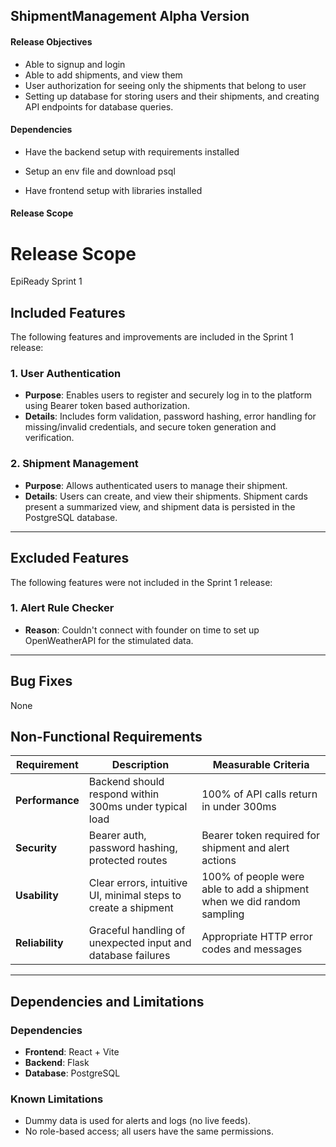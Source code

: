 ## ShipmentManagement Alpha Version

#### Release Objectives

- Able to signup and login
- Able to add shipments, and view them
- User authorization for seeing only the shipments that belong to user
- Setting up database for storing users and their shipments, and creating API endpoints for database queries. 

#### Dependencies

- Have the backend setup with requirements installed

- Setup an env file and download psql

- Have frontend setup with libraries installed

#### Release Scope

# Release Scope 

EpiReady Sprint 1

## Included Features

The following features and improvements are included in the Sprint 1 release:

### 1. User Authentication
- **Purpose**: Enables users to register and securely log in to the platform using Bearer token based authorization.
- **Details**: Includes form validation, password hashing, error handling for missing/invalid credentials, and secure token generation and verification.

### 2. Shipment Management
- **Purpose**: Allows authenticated users to manage their shipment.
- **Details**: Users can create, and view their shipments. Shipment cards present a summarized view, and shipment data is persisted in the PostgreSQL database.

---

## Excluded Features

The following features were not included in the Sprint 1 release:

### 1. Alert Rule Checker
- **Reason**: Couldn't connect with founder on time to set up OpenWeatherAPI for the stimulated data.

---

## Bug Fixes

None

## Non-Functional Requirements

| Requirement    | Description                                                         | Measurable Criteria                          |
|----------------|---------------------------------------------------------------------|----------------------------------------------|
| **Performance** | Backend should respond within 300ms under typical load             | 100% of API calls return in under 300ms       |
| **Security**    | Bearer auth, password hashing, protected routes                       | Bearer token required for shipment and alert actions  |
| **Usability**   | Clear errors, intuitive UI, minimal steps to create a shipment     | 100% of people were able to add a shipment when we did random sampling    |
| **Reliability** | Graceful handling of unexpected input and database failures        | Appropriate HTTP error codes and messages    |

---

## Dependencies and Limitations

### Dependencies
- **Frontend**: React + Vite  
- **Backend**: Flask  
- **Database**: PostgreSQL

### Known Limitations
- Dummy data is used for alerts and logs (no live feeds).
- No role-based access; all users have the same permissions.

